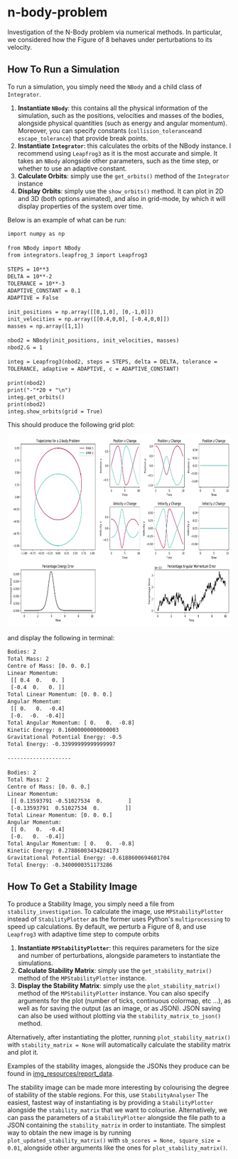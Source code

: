 # n-body-problem
Investigation of the N-Body problem via numerical methods. In particular, we considered how the Figure of 8 behaves under perturbations to its velocity.

## How To Run a Simulation

To run a simulation, you simply need the ```NBody``` and a child class of ```Integrator```.

1) **Instantiate ```NBody```**: this contains all the physical information of the simulation, such as the positions, velocities and masses of the bodies, alongside physical quantities (such as energy and angular momentum). Moreover, you can specify constants (```collision_tolerance```and ```escape_tolerance```) that provide break points.
2) **Instantiate ```Integrator```**: this calculates the orbits of the NBody instance. I recommend using ```Leapfrog3``` as it is the most accurate and simple. It takes an ```NBody``` alongside other parameters, such as the time step, or whether to use an adaptive constant.
3) **Calculate Orbits**: simply use the ```get_orbits()``` method of the ```Integrator``` instance
4) **Display Orbits**: simply use the ```show_orbits()``` method. It can plot in 2D and 3D (both options animated), and also in grid-mode, by which it will display properties of the system over time.

Below is an example of what can be run:

```
import numpy as np

from NBody import NBody
from integrators.leapfrog_3 import Leapfrog3

STEPS = 10**3
DELTA = 10**-2
TOLERANCE = 10**-3
ADAPTIVE_CONSTANT = 0.1
ADAPTIVE = False

init_positions = np.array([[0,1,0], [0,-1,0]])
init_velocities = np.array([[0.4,0,0], [-0.4,0,0]])
masses = np.array([1,1])

nbod2 = NBody(init_positions, init_velocities, masses)
nbod2.G = 1

integ = Leapfrog3(nbod2, steps = STEPS, delta = DELTA, tolerance = TOLERANCE, adaptive = ADAPTIVE, c = ADAPTIVE_CONSTANT)

print(nbod2)
print("-"*20 + "\n")
integ.get_orbits()
print(nbod2)
integ.show_orbits(grid = True)
```

This should produce the following grid plot:

<p align = "center"><img src="https://github.com/alv31415/n-body-problem/blob/main/img/test_code_result.png" width = 720 height = 432></p>

and display the following in terminal: 

```
Bodies: 2
Total Mass: 2
Centre of Mass: [0. 0. 0.]
Linear Momentum:
 [[ 0.4  0.   0. ]
 [-0.4  0.   0. ]]
Total Linear Momentum: [0. 0. 0.]
Angular Momentum:
 [[ 0.   0.  -0.4]
 [-0.  -0.  -0.4]]
Total Angular Momentum: [ 0.   0.  -0.8]
Kinetic Energy: 0.16000000000000003
Gravitational Potential Energy: -0.5
Total Energy: -0.33999999999999997

--------------------

Bodies: 2
Total Mass: 2
Centre of Mass: [0. 0. 0.]
Linear Momentum:
 [[ 0.13593791 -0.51027534  0.        ]
 [-0.13593791  0.51027534  0.        ]]
Total Linear Momentum: [0. 0. 0.]
Angular Momentum:
 [[ 0.   0.  -0.4]
 [-0.   0.  -0.4]]
Total Angular Momentum: [ 0.   0.  -0.8]
Kinetic Energy: 0.27886003434284173
Gravitational Potential Energy: -0.6188600694601704
Total Energy: -0.3400000351173286
```

## How To Get a Stability Image

To produce a Stability Image, you simply need a file from ```stability_investigation```. To calculate the image, use ```MPStabilityPlotter``` instead of ```StabilityPlotter``` as the former uses Python's ```multiprocessing``` to speed up calculations. By default, we perturb a Figure of 8, and use ```Leapfrog3``` with adaptive time step to compute orbits

1) **Instantiate ```MPStabilityPlotter```**: this requires parameters for the size and number of perturbations, alongside parameters to instantiate the simulations.
2) **Calculate Stability Matrix**: simply use the ```get_stability_matrix()``` method of the ```MPStabilityPlotter``` instance.
3) **Display the Stability Matrix**: simply use the ```plot_stability_matrix()``` method of the ```MPStabilityPlotter``` instance. You can also specify arguments for the plot (number of ticks, continuous colormap, etc ...), as well as for saving the output (as an image, or as JSON). JSON saving can also be used without plotting via the ```stability_matrix_to_json()``` method.

Alternatively, after instantiating the plotter, running ```plot_stability_matrix()``` with ```stability_matrix = None``` will automatically calculate the stability matrix and plot it.

Examples of the stability images, alongside the JSONs they produce can be found in <a href = "https://github.com/alv31415/n-body-problem/tree/stability-plot/img_resources/report_data">img_resources/report_data</a>.

The stability image can be made more interesting by colourising the degree of stability of the stable regions. For this, use ```StabilityAnalyser```  The easiest, fastest way of instantiating is by providing a ```StabilityPlotter``` alongside the ```stability_matrix``` that we want to colourise. Alternatively, we can pass the parameters of a ```StabilityPlotter``` alongside the file path to a JSON containing the ```stability_matrix``` in order to instantiate. The simplest way to obtain the new image is by running ```plot_updated_stability_matrix()``` with ```sb_scores = None, square_size = 0.01```, alongside other arguments like the ones for ```plot_stability_matrix()```.




